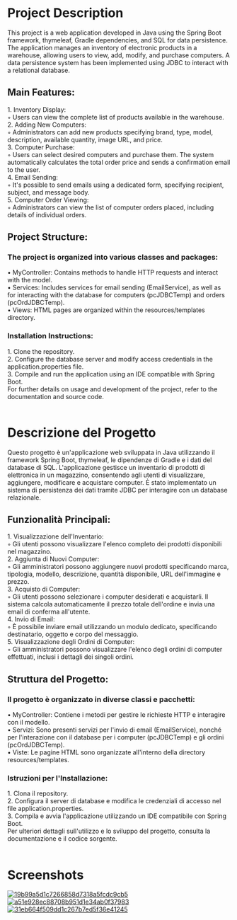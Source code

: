 <h1>Project Description</h1>
This project is a web application developed in Java using the Spring Boot framework, thymeleaf, Gradle dependencies, and SQL for data persistence. The application manages an inventory of electronic products in a warehouse, allowing users to view, add, modify, and purchase computers. A data persistence system has been implemented using JDBC to interact with a relational database.
<h2>Main Features:</h2>
    1. Inventory Display:<br>
        ◦ Users can view the complete list of products available in the warehouse.<br>       
    2. Adding New Computers:<br>
        ◦ Administrators can add new products specifying brand, type, model, description, available quantity, image URL, and price.<br>          
    3. Computer Purchase:<br>
        ◦ Users can select desired computers and purchase them. The system automatically calculates the total order price and sends a confirmation email to the user.<br>      
    4. Email Sending:<br>
        ◦ It's possible to send emails using a dedicated form, specifying recipient, subject, and message body.<br>       
    5. Computer Order Viewing:<br>
        ◦ Administrators can view the list of computer orders placed, including details of individual orders.<br>
<h2>Project Structure:</h2>
<h3>The project is organized into various classes and packages:</h3>
    • MyController: Contains methods to handle HTTP requests and interact with the model.<br>
    • Services: Includes services for email sending (EmailService), as well as for interacting with the database for computers (pcJDBCTemp) and orders (pcOrdJDBCTemp).<br>
    • Views: HTML pages are organized within the resources/templates directory.<br>
<h3>Installation Instructions:</h3>
    1. Clone the repository.<br>
    2. Configure the database server and modify access credentials in the application.properties file.<br>
    3. Compile and run the application using an IDE compatible with Spring Boot.<br>
For further details on usage and development of the project, refer to the documentation and source code.<br>
<br>

<h1>Descrizione del Progetto</h1>
Questo progetto è un'applicazione web sviluppata in Java utilizzando il framework Spring Boot, thymeleaf, le dipendenze di Gradle e i dati del database di SQL. L'applicazione gestisce un inventario di prodotti di elettronica in un magazzino, consentendo agli utenti di visualizzare, aggiungere, modificare e acquistare computer. È stato implementato un sistema di persistenza dei dati tramite JDBC per interagire con un database relazionale.
<h2>Funzionalità Principali:</h2>
    1. Visualizzazione dell'Inventario:<br>
        ◦ Gli utenti possono visualizzare l'elenco completo dei prodotti disponibili nel magazzino. <br>       
    2. Aggiunta di Nuovi Computer:<br>
        ◦ Gli amministratori possono aggiungere nuovi prodotti specificando marca, tipologia, modello, descrizione, quantità disponibile, URL dell'immagine e prezzo. <br>          
    3. Acquisto di Computer:<br>
        ◦ Gli utenti possono selezionare i computer desiderati e acquistarli. Il sistema calcola automaticamente il prezzo totale dell'ordine e invia una email di conferma all'utente.  <br>      
    4. Invio di Email:<br>
        ◦ È possibile inviare email utilizzando un modulo dedicato, specificando destinatario, oggetto e corpo del messaggio. <br>       
    5. Visualizzazione degli Ordini di Computer:<br>
        ◦ Gli amministratori possono visualizzare l'elenco degli ordini di computer effettuati, inclusi i dettagli dei singoli ordini. <br>
<h2>Struttura del Progetto:</h2>
<h3>Il progetto è organizzato in diverse classi e pacchetti:</h3>
    • MyController: Contiene i metodi per gestire le richieste HTTP e interagire con il modello.<br>
    • Servizi: Sono presenti servizi per l'invio di email (EmailService), nonché per l'interazione con il database per i computer (pcJDBCTemp) e gli ordini (pcOrdJDBCTemp).<br>
    • Viste: Le pagine HTML sono organizzate all'interno della directory resources/templates.<br>
<h3>Istruzioni per l'Installazione:</h3>
    1. Clona il repository.<br>
    2. Configura il server di database e modifica le credenziali di accesso nel file application.properties.<br>
    3. Compila e avvia l'applicazione utilizzando un IDE compatibile con Spring Boot.<br>
Per ulteriori dettagli sull'utilizzo e lo sviluppo del progetto, consulta la documentazione e il codice sorgente.<br>
<br>


<h1>Screenshots</h1>
<a href="https://ibb.co/QCMwfpQ"><img src="https://i.ibb.co/QCMwfpQ/19b99a5d1c7266858d7318a5fcdc9cb5.png" alt="19b99a5d1c7266858d7318a5fcdc9cb5" border="0"></a>
<br>
<a href="https://ibb.co/5cv4Tp4"><img src="https://i.ibb.co/5cv4Tp4/a51e928ec88708b951d1e34ab0f37983.png" alt="a51e928ec88708b951d1e34ab0f37983" border="0"></a>
<br>
<a href="https://ibb.co/64Ph1Gh"><img src="https://i.ibb.co/64Ph1Gh/31eb664f509dd1c267b7ed5f36e41245.png" alt="31eb664f509dd1c267b7ed5f36e41245" border="0"></a>
